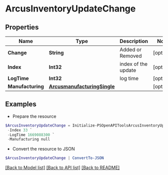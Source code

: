 # ArcusInventoryUpdateChange
## Properties

Name | Type | Description | Notes
------------ | ------------- | ------------- | -------------
**Change** | **String** | Added or Removed | [optional] 
**Index** | **Int32** | index of the update | [optional] 
**LogTime** | **Int32** | log time | [optional] 
**Manufacturing** | [**ArcusmanufacturingSingle**](ArcusmanufacturingSingle.md) |  | [optional] 

## Examples

- Prepare the resource
```powershell
$ArcusInventoryUpdateChange = Initialize-PSOpenAPIToolsArcusInventoryUpdateChange  -Change Added `
 -Index 33 `
 -LogTime 1669088300 `
 -Manufacturing null
```

- Convert the resource to JSON
```powershell
$ArcusInventoryUpdateChange | ConvertTo-JSON
```

[[Back to Model list]](../README.md#documentation-for-models) [[Back to API list]](../README.md#documentation-for-api-endpoints) [[Back to README]](../README.md)

